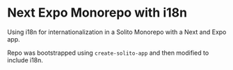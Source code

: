 # Next Expo Monorepo with i18n

Using i18n for internationalization in a Solito Monorepo with a Next and Expo app.

Repo was bootstrapped using `create-solito-app` and then modified to include i18n.

